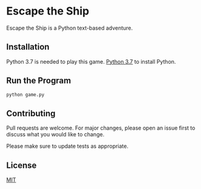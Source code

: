 # Escape the Ship

Escape the Ship is a Python text-based adventure.

## Installation

Python 3.7 is needed to play this game. [Python 3.7](https://www.python.org/downloads/) to install Python.


## Run the Program

```python
python game.py
```

## Contributing
Pull requests are welcome. For major changes, please open an issue first to discuss what you would like to change.

Please make sure to update tests as appropriate.

## License
[MIT](https://choosealicense.com/licenses/mit/)
